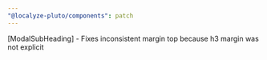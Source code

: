 ```yaml
---
"@localyze-pluto/components": patch
---
```


[ModalSubHeading] - Fixes inconsistent margin top because h3 margin was not explicit
